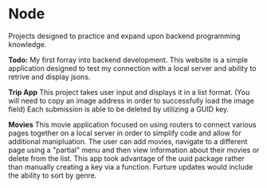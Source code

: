 # Node
Projects designed to practice and expand upon backend programming knowledge.

**Todo:** My first forray into backend development. This website is a simple application designed to test my connection with a local server and ability to retrive and display jsons. 

**Trip App** This project takes user input and displays it in a list format. (You will need to copy an image address in order to successfully load the image field) Each submission is able to be deleted by utilizing a GUID key. 

**Movies** This movie application focused on using routers to connect various pages together on a local server in order to simplify code and allow for additional manipluation. The user can add movies, navigate to a different page using a "partial" menu and then view information about their movies or delete from the list. This app took advantage of the uuid package rather than manually creating a key via a function. Furture updates would include the ability to sort by genre.
